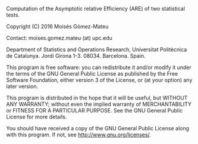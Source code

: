 

Computation of the Asymptotic relative Efficiency (ARE) of two statistical tests.

Copyright (C) 2016 Moisés Gómez-Mateu 

Contact: moises.gomez.mateu (at) upc.edu 
 
Department of Statistics and Operations Research, Universitat Politècnica de Catalunya.
Jordi Girona 1-3. 08034. Barcelona. Spain.
  
This program is free software: you can redistribute it and/or modify
it under the terms of the GNU General Public License as published by
the Free Software Foundation, either version 3 of the License, or
(at your option) any later version.

This program is distributed in the hope that it will be useful,
but WITHOUT ANY WARRANTY; without even the implied warranty of
MERCHANTABILITY or FITNESS FOR A PARTICULAR PURPOSE.  See the
GNU General Public License for more details.

You should have received a copy of the GNU General Public License
along with this program. If not, see <http://www.gnu.org/licenses/>.
